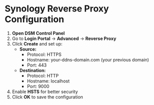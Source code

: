 # Synology Reverse Proxy Configuration

1. **Open DSM Control Panel**
2. Go to **Login Portal** → **Advanced** → **Reverse Proxy**
3. Click **Create** and set up:
   - **Source:**
     - Protocol: HTTPS
     - Hostname: your-ddns-domain.com (your previous domain)
     - Port: 443
   - **Destination:**
     - Protocol: HTTP
     - Hostname: localhost
     - Port: 9000
4. Enable **HSTS** for better security
5. Click **OK** to save the configuration
